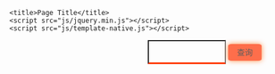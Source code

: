 <!DOCTYPE html>
<html>
<head>
    <meta charset="utf-8" />

    <title>Page Title</title>
    <script src="js/jquery.min.js"></script>
    <script src="js/template-native.js"></script>
   
   <style>
       body{
           background-image: url(img/bg.jpg);
       }
   .container{
       width:700px;
       height: 500px;
       /*background-color: rgb(216, 186, 186);*/
       margin: auto;
   }
   .search{
       width:100%;
       height: 50px;
       /*background-color: green;*/
       text-align: center;
       transition: all 0.3s;
   }
 .search input{
       width: 140px;
       border:o;
       border-bottom: 3px solid#ff3300;
       background-color: transparent;
       font-size: 20px;
       outline: none;
       padding-left: 120px;
       padding-bottom: 2px;
       line-height: 35px;
       
   }
   .search .botton{
       width: 60px;
       height: 30px;
       display: inline-block;
       background-color: #ff3300;
       line-height: 30px;
       border-radius: 10%;
       box-shadow: 0 0 10px 0 #ff6600;
       opacity: 0.7;
       cursor:pointer;

   }
   .search:hover{transform: scale(1.1);

   }
   </style>
   
</head>
<body>
    <div class="container">
        <div class="search">
            <input type="text">
            <div class="botton">查询</div>
        </div>
        <table id="result">
            <!--<tr>
               <td>周一12月11日 实时4C° </td>
                <td><img src=""alt</td>



            </tr>-->


        </table>
    </div>
    <script type="text/template" id="templateid">
        <%for(var i=0;i<list.length;i++){%>
            <tr>
                <td><%= list[i].date %></td>
                <td><img src="<%= list[i].dayPictureUrl %>" alt=""></td>
                <td><img src="<%= list[i].nightPictureUrl %>" alt=""></td>
                <td><%= list[i].temperature %></td>
                <td><%= list[i].weather %></td>
                <td><%= list[i].wind %></td>  
                </tr>
            <% } %>
        </script>
    <script>
    $(".botton").click(function(){
        var cityName=$("input").val();
        $.ajax({
            url:"http://api.map.baidu.com/telematics/v3/weather",
            type:"get",
            data:{
                location:cityName,
                output:'json',
                ak:'6tYzTvGZSOpYB5Oc2YGGOKt8'
            },
            dataType:'jsonp',
            success:function(data){
                var weatherData=data.results[0],weather_data;
                var obj={
                    list:weatherData
                }
var html=template("templateid",obj);
console.log(obj);
$("#result").html(html);

            }

            



        })


    })
        </script>
</body>
</html>
